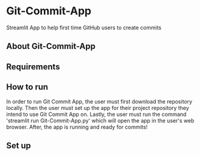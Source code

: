 # Git-Commit-App
Streamlit App to help first time GitHub users to create commits 

## About Git-Commit-App

## Requirements

## How to run
In order to run Git Commit App, the user must first download the repository locally. Then the user must set up the app for their project repository they intend to use Git Commit App on. Lastly, the user must run the command 'streamlit run Git-Commit-App.py' which will open the app in the user's web browser. After, the app is running and ready for commits!

## Set up
